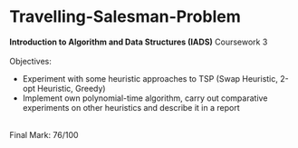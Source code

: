 # Travelling-Salesman-Problem
**Introduction to Algorithm and Data Structures (IADS)** Coursework 3<br />
<br />
Objectives:<br />
- Experiment with some heuristic approaches to TSP (Swap Heuristic, 2-opt Heuristic, Greedy)<br />
- Implement own polynomial-time algorithm, carry out comparative experiments on other heuristics and describe it in a report<br />
<br />
Final Mark: 76/100
